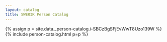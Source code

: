 ```yaml
---
layout: catalog
title: SWERIK Person Catalog
---
```

{% assign p = site.data._person-catalog.i-SBCzBgSFjEvWwT8Uzo139W %}
{% include person-catalog.html p=p %}

